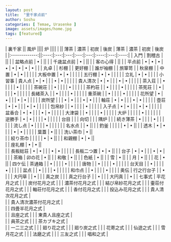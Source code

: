 ```yaml
---
layout: post
title:  "里千家点前"
author: Soshu
categories: [ Temae, Urasenke ]
image: assets/images/home.jpg
tags: [featured]
---
```



| 裏千家         || 風炉                 |||| 炉                   ||||
|               || 薄茶 | 濃茶 | 初炭 | 後炭 | 薄茶 | 濃茶 | 初炭 | 後炭 |
|:-------------:||:----:|:---:|:---:|:---:|:---:|:----:|:---:|:----:|
| 入門   | 割稽古    |                                                               ||
|       | 盆略点前   | •   |                                                        ||
|       | 千歳盆点前 | •   |                                                        ||
|       | 客の心得   |                                                               ||
|       | 平点前    | • | • | • | • | • | • | • | • |
|       | 丸卓
|       | 杉棚
|       | 更好棚
|       | 誰が袖棚
|       | 旅箪笥
|       | 秋泉棚
|       | 中置      | • | • |   |   |
|       | 大板中置   | • | • |   |   |
|       | 五行棚    | • | • |   |   |
|       | 立礼      | • | • |   |   |
| 小習事 | 貴人点    | • | • |   |   | • | • |   |   |
|       | 貴人清次  | • | • |   |   | • | • |   |   |
|       | 茶入荘    |   | • |   |   |   | • |   |   |
|       | 茶碗荘    |   | • |   |   |   | • |   |   |
|       | 茶杓荘    |   | • |   |   |   | • |   |   |
|       | 茶筅荘    |   | • |   |   |   | • |   |   |
|       | 長緒茶入  |   | • |   |   |   | • |   |   |
|       | 重茶碗    |   | • |   |   |   | • |   |   |
|       | 花所望    | • | • |   |   | • | • |   |   |
|       | 炭所望    |   |   | • | • |   |   | • | • |
|       | 軸荘      | • | • |   |   | • | • |   |   |
|       | 壺荘      | • | • |   |   | • | • |   |   |
|       | 包帛紗    |   | • |   |   |   | • |   |   |
|       | 入子点    | • | • |   |   | • | • |   |   |
|       | 盆香合    | • | • |   |   | • | • |   |   |
|       | 大津袋    |   | • |   |   |   | • |   |   |
|       | 大炉      |   |   |   |   | • |   |   |   |
|       | 逆勝手    | • | • |   |   |   | • |   |   |
|       | 台目      |
|       | 向切      |
|       | 隅炉      |
|       | 続き薄茶  | • |   |   |   | • |   |   |   |
|       | 流し点    | • |   |   |   | • |   |   |   |
|       | 名水点    |   | • ||
|       | 釣釜      |   |   |   |   | • | • ||
|       | 透木      | • | • |   |   | • | • |   |   |
|       | 葉蓋      | • ||
|       | 洗い茶巾  | • ||		
|       | 絞り茶巾  |   |   |   |   | • | • ||
|       | 和親棚    | • | • ||		
|       | 座礼棚    | • | • ||		
|       | 長板総荘  | • | • |   |   | • | • |   |   |
|       | 長板二つ置 | • | • ||
|       | 台子      | • | • |   |   | • | • |   |   |
| 茶箱   | 卯の花 | • ||
|       | 和敬   | • ||
|       | 色紙   | • ||
|       | 雪    | • ||
|       | 月    | • ||
|       | 花    | • ||
| 四ケ伝 | 茶通箱 |   | • |   |   |   | • |   |   |
|       | 唐物   |   | • |   |   |   | • |   |   |
|       | 台天目 |   | • |   |   |   | • |   |   |
|       | 盆点   |   | • |   |   |   | • |   |   |
|       | 和巾点 |   | • |   |   |   | • |   |   |
| 奥伝   | 行之行台子 |   | • |
|       | 大円草     |   | • |
|       | 真之炭     |
|       | 真之行台子 |   | • |
|       | 大円真     |   | • |
| 七事式 | 平花月之式           |
|       | 炭付花月之式          |
|       | 濃茶付花月之式        |
|       | 結び帛紗花月之式      |
|       | 壷荘付花月之式        |
|       | 軸荘付花月之式        |
|       | 香付花月之式          |
|       | 投込み花月之式        |
|       | 貴人清次花月之式      |					
|       | 貴人清次濃茶付花月之式 |							
|       | 四畳半花月之式        |				
|       | 且座之式             |
|       | 東貴人且座之式        |		
|       | 員茶之式             |
|       | 茶カブキ之式          |		
|       | 一二三之式	           |
|       | 廻り花之式            |
|       | 廻り炭之式            |
|       | 花寄之式             |
|       | 仙遊之式             |
|       | 雪月花之式	          |
|       | 法磨之式             |
|       | 三友之式             |
|       | 唱和之式             |
